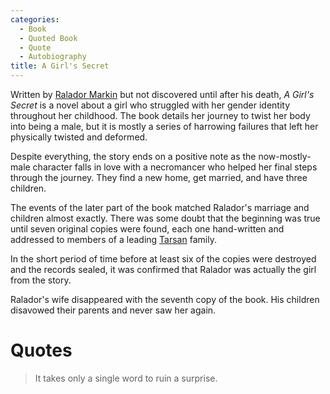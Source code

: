 ```yaml
---
categories:
  - Book
  - Quoted Book
  - Quote
  - Autobiography
title: A Girl's Secret
---
```


Written by [Ralador Markin]() but not discovered until after his death, *A Girl's Secret* is a novel about a girl who struggled with her gender identity throughout her childhood. The book details her journey to twist her body into being a male, but it is mostly a series of harrowing failures that left her physically twisted and deformed.

Despite everything, the story ends on a positive note as the now-mostly-male character falls in love with a necromancer who helped her final steps through the journey. They find a new home, get married, and have three children.

The events of the later part of the book matched Ralador's marriage and children almost exactly. There was some doubt that the beginning was true until seven original copies were found, each one hand-written and addressed to members of a leading [Tarsan]() family.

In the short period of time before at least six of the copies were destroyed and the records sealed, it was confirmed that Ralador was actually the girl from the story.

Ralador's wife disappeared with the seventh copy of the book. His children disavowed their parents and never saw her again.

# Quotes

> It takes only a single word to ruin a surprise.
